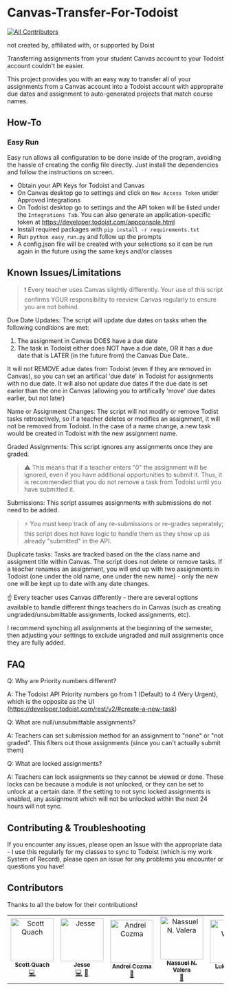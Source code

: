 # Canvas-Transfer-For-Todoist
<!-- ALL-CONTRIBUTORS-BADGE:START - Do not remove or modify this section -->
[![All Contributors](https://img.shields.io/badge/all_contributors-6-orange.svg?style=flat-square)](#contributors-)
<!-- ALL-CONTRIBUTORS-BADGE:END -->

not created by, affiliated with, or supported by Doist

Transferring assignments from your student Canvas account to your Todoist account couldn't be easier.

This project provides you with an easy way to transfer all of your assignments from a Canvas account into a Todoist account with appropraite due dates and assignment to auto-generated projects that match course names.

## How-To

### Easy Run

Easy run allows all configuration to be done inside of the program, avoiding the hassle of creating the config file directly.
Just install the dependencies and follow the instructions on screen.

- Obtain your API Keys for Todoist and Canvas
- On Canvas desktop go to settings and click on ```New Access Token``` under Approved Integrations
- On Todoist desktop go to settings and the API token will be listed under the ```Integrations Tab```. You can also generate an application-specific token at https://developer.todoist.com/appconsole.html
- Install required packages with `pip install -r requirements.txt`
- Run `python easy_run.py` and follow up the prompts
- A config.json file will be created with your selections so it can be run again in the future using the same keys and/or classes

## Known Issues/Limitations

> :exclamation: Every teacher uses Canvas slightly differently. Your use of this script confirms YOUR responsibility to reeview Canvas regularly to ensure you are not behind.

Due Date Updates: The script will update due dates on tasks when the following conditions are met:
1) The assignment in Canvas DOES have a due date
2) The task in Todoist either does NOT have a due date, OR it has a due date that is LATER (in the future from) the Canvas Due Date..

It will not REMOVE adue dates from Todoist (even if they are removed in Canvas), so you can set an artifical 'due date' in Todoist for assignments with no due date.
It will also not update due dates if the due date is set earier than the one in Canvas (allowing you to artifically 'move' due dates earlier, but not later)

Name or Assignment Changes: The script will not modify or remove Todist tasks retroactively, so if a teacher deletes or modifies an assignment, it will not be removed from Todoist. In the case of a name change, a new task would be created in Todoist with the new assignment name.

Graded Assignments: This script ignores any assignments once they are graded.

> :warning: This means that if a teacher enters "0" the assignment will be ignored, even if you have additional opportunities to submit it. Thus, it is recommended that you do not remove a task from Todoist until you have submitted it.

Submissions: This script assumes assignments with submissions do not need to be added.

> :zap: You must keep track of any re-submissions or re-grades seperately; this script does not have logic to handle them as they show up as already "submitted" in the API.

Duplicate tasks: Tasks are tracked based on the the class name and assigment title within Canvas. The script does not delete or remove tasks. If a teacher renames an assignment, you will end up with two assignments in Todoist (one under the old name, one under the new name) - only the new one will be kept up to date with any date changes.

:point_up: Every teacher uses Canvas differently - there are several options available to handle different things teachers do in Canvas (such as creating ungraded/unsubmittable assignments, locked assignments, etc).

I recommend synching all assignments at the beginning of the semester, then adjusting your settings to exclude ungraded and null assignments once they are fully added.

## FAQ
Q: Why are Priority numbers different?

A: The Todoist API Priority numbers go from 1 (Default) to 4 (Very Urgent), which is the opposite as the UI (https://developer.todoist.com/rest/v2/#create-a-new-task)

Q: What are null/unsubmittable assignments?

A: Teachers can set submission method for an assignment to "none" or "not graded". This filters out those assignments (since you can't actually submit them)

Q: What are locked assignments?

A: Teachers can lock assignments so they cannot be viewed or done. These locks can be because a module is not unlocked, or they can be set to unlock at a certain date. If the setting to not sync locked assignments is enabled, any assignment which will not be unlocked within the next 24 hours will not sync.

## Contributing & Troubleshooting
If you encounter any issues, please open an Issue with the appropriate data - I use this regularly for my classes to sync to Todoist (which is my work System of Record), please open an issue for any problems you encounter or questions you have!

## Contributors
Thanks to all the below for their contributions!

<!-- ALL-CONTRIBUTORS-LIST:START - Do not remove or modify this section -->
<!-- prettier-ignore-start -->
<!-- markdownlint-disable -->
<table>
  <tbody>
    <tr>
      <td align="center"><a href="https://scottquach.com/"><img src="https://avatars.githubusercontent.com/u/11187380?v=4?s=100" width="100px;" alt="Scott Quach"/><br /><sub><b>Scott Quach</b></sub></a><br /><a href="https://github.com/stacksjb/Canvas-Assignments-Transfer-For-Todoist-S/commits?author=scottquach" title="Code">💻</a></td>
      <td align="center"><a href="https://github.com/stacksjb"><img src="https://avatars.githubusercontent.com/u/2865491?v=4?s=100" width="100px;" alt="Jesse"/><br /><sub><b>Jesse</b></sub></a><br /><a href="https://github.com/stacksjb/Canvas-Assignments-Transfer-For-Todoist-S/commits?author=stacksjb" title="Code">💻</a> <a href="https://github.com/stacksjb/Canvas-Assignments-Transfer-For-Todoist-S/issues?q=author%3Astacksjb" title="Bug reports">🐛</a></td>
      <td align="center"><a href="http://www.andreicozma.com"><img src="https://avatars.githubusercontent.com/u/14914491?v=4?s=100" width="100px;" alt="Andrei Cozma"/><br /><sub><b>Andrei Cozma</b></sub></a><br /><a href="https://github.com/stacksjb/Canvas-Assignments-Transfer-For-Todoist-S/issues?q=author%3Aandreicozma1" title="Bug reports">🐛</a></td>
      <td align="center"><a href="http://linkedin.com/in/nassuelvc"><img src="https://avatars.githubusercontent.com/u/34118212?v=4?s=100" width="100px;" alt="Nassuel N. Valera"/><br /><sub><b>Nassuel N. Valera</b></sub></a><br /><a href="https://github.com/stacksjb/Canvas-Assignments-Transfer-For-Todoist-S/issues?q=author%3ANassuel" title="Bug reports">🐛</a></td>
      <td align="center"><a href="http://stemplayeronline.com"><img src="https://avatars.githubusercontent.com/u/47042841?v=4?s=100" width="100px;" alt="Luke Weiler"/><br /><sub><b>Luke Weiler</b></sub></a><br /><a href="https://github.com/stacksjb/Canvas-Assignments-Transfer-For-Todoist-S/issues?q=author%3Alukew3" title="Bug reports">🐛</a></td>
      <td align="center"><a href="http://web.cs.ucdavis.edu/~cdstanford"><img src="https://avatars.githubusercontent.com/u/9029697?v=4?s=100" width="100px;" alt="Caleb Stanford"/><br /><sub><b>Caleb Stanford</b></sub></a><br /><a href="#ideas-cdstanford" title="Ideas, Planning, & Feedback">🤔</a> <a href="#mentoring-cdstanford" title="Mentoring">🧑‍🏫</a></td>
    </tr>
  </tbody>
</table>

<!-- markdownlint-restore -->
<!-- prettier-ignore-end -->

<!-- ALL-CONTRIBUTORS-LIST:END -->
